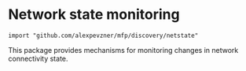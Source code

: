 # Network state monitoring

```
import "github.com/alexpevzner/mfp/discovery/netstate"
```

This package provides mechanisms for monitoring changes in network
connectivity state.

<!-- vim:ts=8:sw=4:et:textwidth=72
-->
